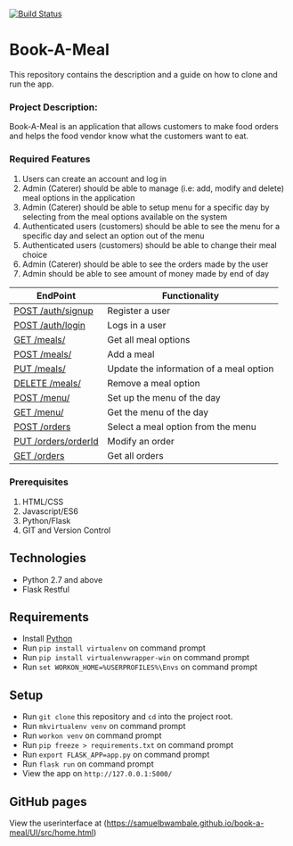 [![Build Status](https://travis-ci.org/samuelbwambale/book-a-meal.svg?branch=develop)](https://travis-ci.org/samuelbwambale/book-a-meal)


# Book-A-Meal

This repository contains the description and a guide on how to clone and run the app.

### Project Description:
Book-A-Meal is an application that allows customers to make food orders and helps the food vendor know what the customers want to eat. 

### Required Features
  1.	Users can create an account and log in
  2.  Admin (Caterer) should be able to manage (i.e: add, modify and delete) meal options in the application
  3.  Admin (Caterer) should be able to setup menu for a specific day by selecting from the meal options available on the system
  4.  Authenticated users (customers) should be able to see the menu for a specific day and select an option out of the menu
  5.  Authenticated users (customers) should be able to change their meal choice
  6.  Admin (Caterer) should be able to see the orders made by the user
  7.  Admin should be able to see amount of money made by end of day

  
| EndPoint                                              | Functionality                                    |
| ----------------------------------------------------- | ------------------------------------------------ |
| [POST /auth/signup](#)                                | Register a user                                  |
| [POST /auth/login](#)                                 | Logs in a user                                   |
| [GET /meals/](#)                                      | Get all meal options                             |
| [POST /meals/ ](#)                                    | Add a meal                                       |
| [PUT /meals/<mealId>](#)                              | Update the information of a meal option          |
| [DELETE /meals/<mealId>](#)                           | Remove a meal option                             |
| [POST  /menu/](#)                                     | Set up the menu of the day                       |
| [GET /menu/](#)                                       | Get the menu of the day                          |
| [POST  /orders](#)                                    | Select a meal option from the menu               |
| [PUT /orders/orderId](#)                              | Modify an order                                  |
| [GET  /orders](#)                                     | Get all orders                                   |


### Prerequisites
  1.	HTML/CSS
  2.	Javascript/ES6
  3.	Python/Flask
  4.  GIT and Version Control  

## Technologies

* Python 2.7 and above
* Flask Restful

## Requirements

* Install [Python](https://www.python.org/downloads/)
* Run `pip install virtualenv` on command prompt
* Run `pip install virtualenvwrapper-win` on command prompt
* Run `set WORKON_HOME=%USERPROFILES%\Envs` on command prompt

## Setup

* Run `git clone` this repository and `cd` into the project root.
* Run `mkvirtualenv venv` on command prompt
* Run `workon venv` on command prompt
* Run `pip freeze > requirements.txt` on command prompt
* Run `export FLASK_APP=app.py` on command prompt
* Run `flask run` on command prompt
* View the app on `http://127.0.0.1:5000/`
  
## GitHub pages

View the userinterface at (https://samuelbwambale.github.io/book-a-meal/UI/src/home.html)
